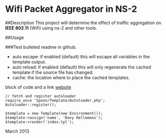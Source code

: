 # Wifi Packet Aggregator in NS-2

##Description
This project will determine the effect of traffic aggregation on **IEEE 802.11** (Wifi) using ns-2 and other tools.

##Usage

###Test bulleted readme in github.

* auto escape: if enabled (default) this will escape all variables in the template output.
* auto reload: if enabled (default) this will only regenerate the cached template if the source file has changed.
* cache: the location where to place the cached templates.

block of code and a link <a href="http://www.mshahriarinia.com/">website</a>


	// fetch and register autoloader
	require_once 'Spoon/Template/Autoloader.php';
	Autoloader::register();
	
	$template = new Template(new Environment());
	$template->assign('name', 'Davy Hellemans');
	$template->render('index.tpl');




March 2013
